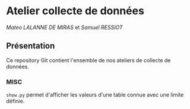 # Atelier collecte de données

*Mateo LALANNE DE MIRAS* et *Samuel RESSIOT*

## Présentation

Ce repository Git contient l'ensemble de nos ateliers de collecte de données.

### MISC

`show.py` permet d'afficher les valeurs d'une table connue avec une limite définie.

